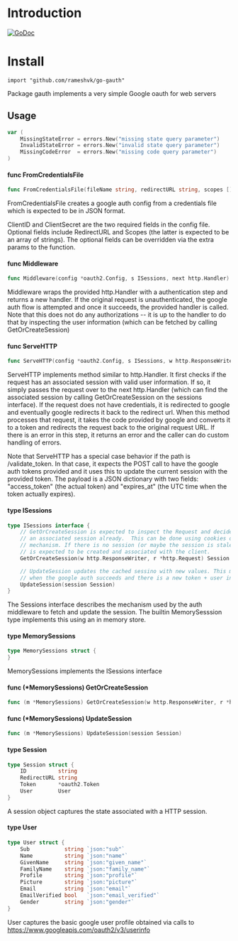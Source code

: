 # Introduction

[![GoDoc](https://godoc.org/github.com/rameshvk/go-gauth?status.svg)](https://godoc.org/github.com/rameshvk/go-gauth)

# Install

```
import "github.com/rameshvk/go-gauth"
```


Package gauth implements a very simple Google oauth for web servers

## Usage

```go
var (
	MissingStateError = errors.New("missing state query parameter")
	InvalidStateError = errors.New("invalid state query parameter")
	MissingCodeError  = errors.New("missing code query parameter")
)
```

#### func  FromCredentialsFile

```go
func FromCredentialsFile(fileName string, redirectURL string, scopes []string) (*oauth2.Config, error)
```
FromCredentialsFile creates a google auth config from a credentials file which
is expected to be in JSON format.

ClientID and ClientSecret are the two required fields in the config file.
Optional fields include RedirectURL and Scopes (the latter is expected to be an
array of strings). The optional fields can be overridden via the extra params to
the function.

#### func  Middleware

```go
func Middleware(config *oauth2.Config, s ISessions, next http.Handler) http.Handler
```
Middleware wraps the provided http.Handler with a authentication step and
returns a new handler. If the original request is unauthenticated, the google
auth flow is attempted and once it succeeds, the provided handler is called.
Note that this does not do any authorizations -- it is up to the handler to do
that by inspecting the user information (which can be fetched by calling
GetOrCreateSession)

#### func  ServeHTTP

```go
func ServeHTTP(config *oauth2.Config, s ISessions, w http.ResponseWriter, r *http.Request, next http.Handler) error
```
ServeHTTP implements method similar to http.Handler. It first checks if the
request has an associated session with valid user information. If so, it simply
passes the request over to the next http.Handler (which can find the associated
session by calling GetOrCreateSession on the sessions interface). If the request
does not have credentials, it is redirected to google and eventually google
redirects it back to the redirect url. When this method processes that request,
it takes the code provided by google and converts it to a token and redirects
the request back to the original request URL. If there is an error in this step,
it returns an error and the caller can do custom handling of errors.

Note that ServeHTTP has a special case behavior if the path is /validate_token.
In that case, it expects the POST call to have the google auth tokens provided
and it uses this to update the current session with the provided token. The
payload is a JSON dictionary with two fields: "access_token" (the actual token)
and "expires_at" (the UTC time when the token actually expires).

#### type ISessions

```go
type ISessions interface {
	// GetOrCreateSession is expected to inspect the Request and decide if there is
	// an associated session already.  This can be done using cookies or some other
	// mechanism. If there is no session (or maybe the session is stale), a new session
	// is expected to be created and associated with the client.
	GetOrCreateSession(w http.ResponseWriter, r *http.Request) Session

	// UpdateSession updates the cached sessino with new values. This method is used
	// when the google auth succeeds and there is a new token + user information.
	UpdateSession(session Session)
}
```

The Sessions interface describes the mechanism used by the auth middleware to
fetch and update the session. The builtin MemorySesssion type implements this
using an in memory store.

#### type MemorySessions

```go
type MemorySessions struct {
}
```

MemorySessions implements the ISessions interface

#### func (*MemorySessions) GetOrCreateSession

```go
func (m *MemorySessions) GetOrCreateSession(w http.ResponseWriter, r *http.Request) Session
```

#### func (*MemorySessions) UpdateSession

```go
func (m *MemorySessions) UpdateSession(session Session)
```

#### type Session

```go
type Session struct {
	ID          string
	RedirectURL string
	Token       *oauth2.Token
	User        User
}
```

A session object captures the state associated with a HTTP session.

#### type User

```go
type User struct {
	Sub           string `json:"sub"`
	Name          string `json:"name"`
	GivenName     string `json:"given_name"`
	FamilyName    string `json:"family_name"`
	Profile       string `json:"profile"`
	Picture       string `json:"picture"`
	Email         string `json:"email"`
	EmailVerified bool   `json:"email_verified"`
	Gender        string `json:"gender"`
}
```

User captures the basic google user profile obtained via calls to
https://www.googleapis.com/oauth2/v3/userinfo
